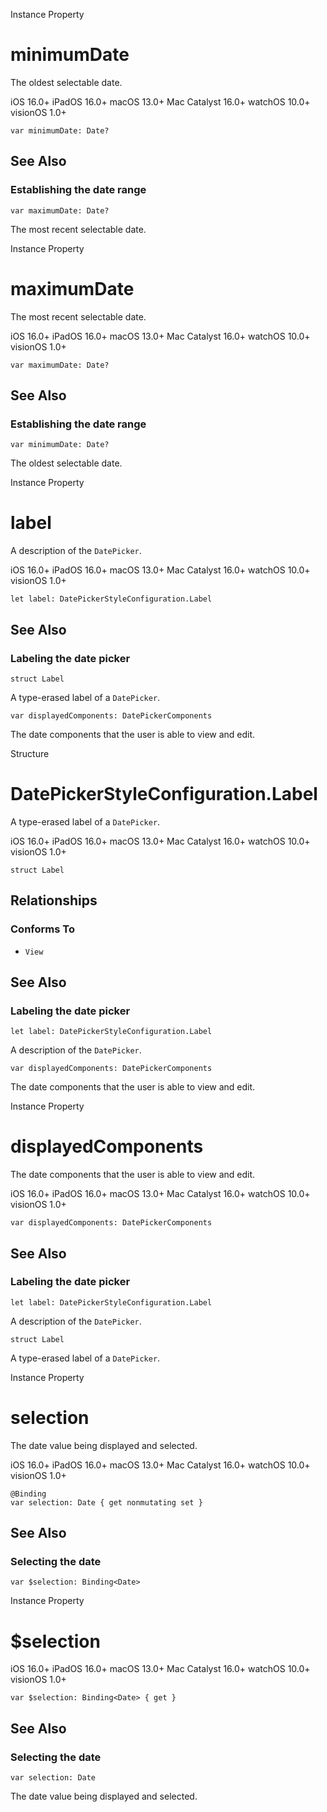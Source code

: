 Instance Property

# minimumDate

The oldest selectable date.

iOS 16.0+  iPadOS 16.0+  macOS 13.0+  Mac Catalyst 16.0+  watchOS 10.0+
visionOS 1.0+

    
    
    var minimumDate: Date?

## See Also

### Establishing the date range

`var maximumDate: Date?`

The most recent selectable date.

Instance Property

# maximumDate

The most recent selectable date.

iOS 16.0+  iPadOS 16.0+  macOS 13.0+  Mac Catalyst 16.0+  watchOS 10.0+
visionOS 1.0+

    
    
    var maximumDate: Date?

## See Also

### Establishing the date range

`var minimumDate: Date?`

The oldest selectable date.

Instance Property

# label

A description of the `DatePicker`.

iOS 16.0+  iPadOS 16.0+  macOS 13.0+  Mac Catalyst 16.0+  watchOS 10.0+
visionOS 1.0+

    
    
    let label: DatePickerStyleConfiguration.Label

## See Also

### Labeling the date picker

`struct Label`

A type-erased label of a `DatePicker`.

`var displayedComponents: DatePickerComponents`

The date components that the user is able to view and edit.

Structure

# DatePickerStyleConfiguration.Label

A type-erased label of a `DatePicker`.

iOS 16.0+  iPadOS 16.0+  macOS 13.0+  Mac Catalyst 16.0+  watchOS 10.0+
visionOS 1.0+

    
    
    struct Label

## Relationships

### Conforms To

  * `View`

## See Also

### Labeling the date picker

`let label: DatePickerStyleConfiguration.Label`

A description of the `DatePicker`.

`var displayedComponents: DatePickerComponents`

The date components that the user is able to view and edit.

Instance Property

# displayedComponents

The date components that the user is able to view and edit.

iOS 16.0+  iPadOS 16.0+  macOS 13.0+  Mac Catalyst 16.0+  watchOS 10.0+
visionOS 1.0+

    
    
    var displayedComponents: DatePickerComponents

## See Also

### Labeling the date picker

`let label: DatePickerStyleConfiguration.Label`

A description of the `DatePicker`.

`struct Label`

A type-erased label of a `DatePicker`.

Instance Property

# selection

The date value being displayed and selected.

iOS 16.0+  iPadOS 16.0+  macOS 13.0+  Mac Catalyst 16.0+  watchOS 10.0+
visionOS 1.0+

    
    
    @Binding
    var selection: Date { get nonmutating set }

## See Also

### Selecting the date

`var $selection: Binding<Date>`

Instance Property

# $selection

iOS 16.0+  iPadOS 16.0+  macOS 13.0+  Mac Catalyst 16.0+  watchOS 10.0+
visionOS 1.0+

    
    
    var $selection: Binding<Date> { get }

## See Also

### Selecting the date

`var selection: Date`

The date value being displayed and selected.

